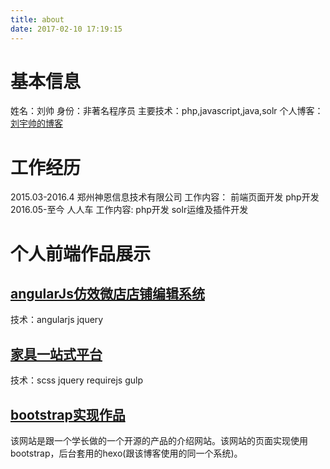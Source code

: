 ```yaml
---
title: about
date: 2017-02-10 17:19:15
---
```

# 基本信息
姓名：刘帅
身份：非著名程序员
主要技术：php,javascript,java,solr
个人博客：[刘宇帅的博客](http://blog.liuyushuai.com)

# 工作经历
2015.03-2016.4
郑州神恩信息技术有限公司
工作内容： 前端页面开发 php开发
2016.05-至今
人人车
工作内容: php开发 solr运维及插件开发
# 个人前端作品展示
## [angularJs仿效微店店铺编辑系统](http://static.liuyushuai.com/phoneshopedit/app/index.html)
技术：angularjs jquery
## [家具一站式平台](http://static.liuyushuai.com/fenghuang/www/zhuchao/index.html)
技术：scss jquery requirejs  gulp
## [bootstrap实现作品](http://topjs.org)
该网站是跟一个学长做的一个开源的产品的介绍网站。该网站的页面实现使用bootstrap，后台套用的hexo(跟该博客使用的同一个系统)。

